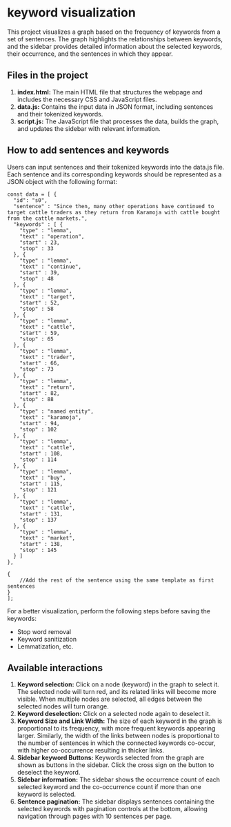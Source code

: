 # keyword visualization
This project visualizes a graph based on the frequency of keywords from a set of sentences. The graph highlights the relationships between keywords, and the sidebar provides detailed information about the selected keywords, their occurrence, and the sentences in which they appear.

## Files in the project
1. **index.html:** The main HTML file that structures the webpage and includes the necessary CSS and JavaScript files.
2. **data.js:** Contains the input data in JSON format, including sentences and their tokenized keywords.
3. **script.js:** The JavaScript file that processes the data, builds the graph, and updates the sidebar with relevant information.


## How to add sentences and keywords
Users can input sentences and their tokenized keywords into the data.js file. Each sentence and its corresponding keywords should be represented as a JSON object with the following format:

```
const data = [ {
  "id": "s0",
  "sentence" : "Since then, many other operations have continued to target cattle traders as they return from Karamoja with cattle bought from the cattle markets.",
  "keywords" : [ {
    "type" : "lemma",
    "text" : "operation",
    "start" : 23,
    "stop" : 33
  }, {
    "type" : "lemma",
    "text" : "continue",
    "start" : 39,
    "stop" : 48
  }, {
    "type" : "lemma",
    "text" : "target",
    "start" : 52,
    "stop" : 58
  }, {
    "type" : "lemma",
    "text" : "cattle",
    "start" : 59,
    "stop" : 65
  }, {
    "type" : "lemma",
    "text" : "trader",
    "start" : 66,
    "stop" : 73
  }, {
    "type" : "lemma",
    "text" : "return",
    "start" : 82,
    "stop" : 88
  }, {
    "type" : "named entity",
    "text" : "karamoja",
    "start" : 94,
    "stop" : 102
  }, {
    "type" : "lemma",
    "text" : "cattle",
    "start" : 108,
    "stop" : 114
  }, {
    "type" : "lemma",
    "text" : "buy",
    "start" : 115,
    "stop" : 121
  }, {
    "type" : "lemma",
    "text" : "cattle",
    "start" : 131,
    "stop" : 137
  }, {
    "type" : "lemma",
    "text" : "market",
    "start" : 138,
    "stop" : 145
  } ]
},

{
    //Add the rest of the sentence using the same template as first sentences
}
];
```

For a better visualization, perform the following steps before saving the keywords:
 - Stop word removal
 - Keyword sanitization
 - Lemmatization, etc.

## Available interactions
1. **Keyword selection:** Click on a node (keyword) in the graph to select it. The selected node will turn red, and its related links will become more visible. When multiple nodes are selected, all edges between the selected nodes will turn orange.
2. **Keyword deselection:** Click on a selected node again to deselect it.
3. **Keyword Size and Link Width:** The size of each keyword in the graph is proportional to its frequency, with more frequent keywords appearing larger. Similarly, the width of the links between nodes is proportional to the number of sentences in which the connected keywords co-occur, with higher co-occurrence resulting in thicker links.
4. **Sidebar keyword Buttons:** Keywords selected from the graph are shown as buttons in the sidebar. Click the cross sign on the button to deselect the keyword.
5. **Sidebar information:** The sidebar shows the occurrence count of each selected keyword and the co-occurrence count if more than one keyword is selected.
6. **Sentence pagination:** The sidebar displays sentences containing the selected keywords with pagination controls at the bottom, allowing navigation through pages with 10 sentences per page.
